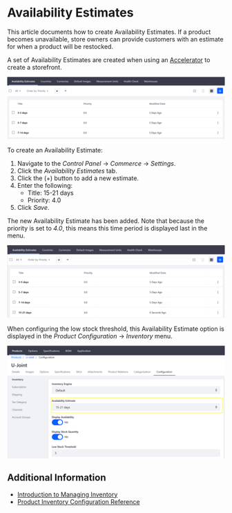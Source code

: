 # Availability Estimates

This article documents how to create Availability Estimates. If a product becomes unavailable, store owners can provide customers with an estimate for when a product will be restocked.

A set of Availability Estimates are created when using an [Accelerator](../../starting-a-store/accelerators.md) to create a storefront.

![Managing Availability Estimates](./availability-estimates/images/01.png)

To create an Availability Estimate:

1. Navigate to the _Control Panel_ → _Commerce_ → _Settings_.
1. Click the _Availability Estimates_ tab.
1. Click the (+) button to add a new estimate.
1. Enter the following:
    * Title: 15-21 days
    * Priority: 4.0
1. Click _Save_.

The new Availability Estimate has been added. Note that because the priority is set to _4.0_, this means this time period is displayed last in the menu.

![New Availability Estimate](./availability-estimates/images/02.png)

When configuring the low stock threshold, this Availability Estimate option is displayed in the _Product Configuration_ → _Inventory_ menu.

![Availability Estimates in Inventory Dropdown](./availability-estimates/images/03.png)

## Additional Information

* [Introduction to Managing Inventory](./introduction-to-managing-inventory.md)
* [Product Inventory Configuration Reference](./product-inventory-configuration-reference.md)
